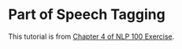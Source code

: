 # Part of Speech Tagging

This tutorial is from [Chapter 4 of NLP 100 Exercise](https://nlp100.github.io/en/ch04.html).